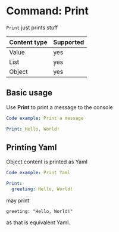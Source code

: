 # Command: Print

`Print` just prints stuff

| Content type | Supported |
|--------------|-----------|
| Value        | yes       |
| List         | yes       |
| Object       | yes       |

## Basic usage

Use **Print** to print a message to the console

```yaml
Code example: Print a message

Print: Hello, World!
```

## Printing Yaml

Object content is printed as Yaml

```yaml
Code example: Print Yaml

Print: 
  greeting: Hello, World!
```

may print

    greeting: "Hello, World!"

as that is equivalent Yaml.